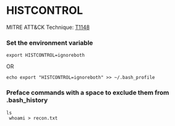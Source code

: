 # HISTCONTROL

MITRE ATT&CK Technique: [T1148](https://attack.mitre.org/wiki/Technique/T1148)


### Set the environment variable
    export HISTCONTROL=ignoreboth

OR

    echo export "HISTCONTROL=ignoreboth" >> ~/.bash_profile

### Preface commands with a space to exclude them from .bash_history
    ls
     whoami > recon.txt
